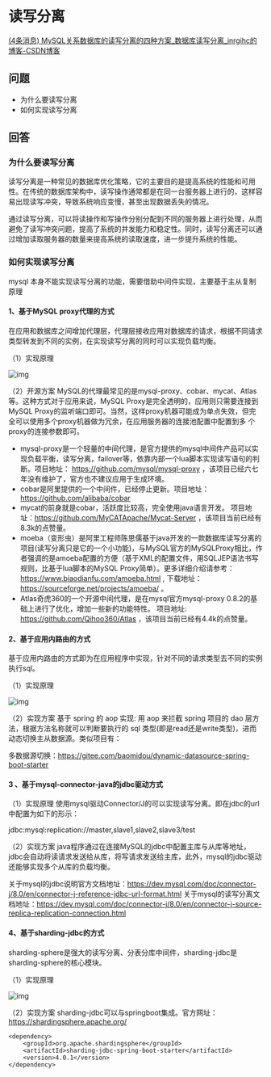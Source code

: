 # 读写分离

[(4条消息) MySQL关系数据库的读写分离的四种方案_数据库读写分离_inrgihc的博客-CSDN博客](https://blog.csdn.net/inrgihc/article/details/108293738)

## 问题

* 为什么要读写分离
* 如何实现读写分离

## 回答

### 为什么要读写分离

读写分离是一种常见的数据库优化策略，它的主要目的是提高系统的性能和可用性。在传统的数据库架构中，读写操作通常都是在同一台服务器上进行的，这样容易出现读写冲突，导致系统响应变慢，甚至出现数据丢失的情况。

通过读写分离，可以将读操作和写操作分别分配到不同的服务器上进行处理，从而避免了读写冲突问题，提高了系统的并发能力和稳定性。同时，读写分离还可以通过增加读取服务器的数量来提高系统的读取速度，进一步提升系统的性能。




### 如何实现读写分离

mysql 本身不能实现读写分离的功能，需要借助中间件实现，主要基于主从复制原理



#### 1、基于MySQL proxy代理的方式

在应用和数据库之间增加代理层，代理层接收应用对数据库的请求，根据不同请求类型转发到不同的实例，在实现读写分离的同时可以实现负载均衡。

（1）实现原理

![img](https://img-blog.csdnimg.cn/20200829134620375.jpg?x-oss-process=image/watermark,type_ZmFuZ3poZW5naGVpdGk,shadow_10,text_aHR0cHM6Ly9ibG9nLmNzZG4ubmV0L2lucmdpaGM=,size_16,color_FFFFFF,t_70)


（2）开源方案
MySQL的代理最常见的是mysql-proxy、cobar、mycat、Atlas等。这种方式对于应用来说，MySQL Proxy是完全透明的，应用则只需要连接到MySQL Proxy的监听端口即可。当然，这样proxy机器可能成为单点失效，但完全可以使用多个proxy机器做为冗余，在应用服务器的连接池配置中配置到多 个proxy的连接参数即可。

* mysql-proxy是一个轻量的中间代理，是官方提供的mysql中间件产品可以实现负载平衡，读写分离，failover等，依靠内部一个lua脚本实现读写语句的判断。项目地址： https://github.com/mysql/mysql-proxy ，该项目已经六七年没有维护了，官方也不建议应用于生成环境。
* cobar是阿里提供的一个中间件，已经停止更新。项目地址：https://github.com/alibaba/cobar 
* mycat的前身就是cobar，活跃度比较高，完全使用java语言开发。 项目地址：https://github.com/MyCATApache/Mycat-Server ，该项目当前已经有8.3k的点赞量。
* moeba（变形虫）是阿里工程师陈思儒基于java开发的一款数据库读写分离的项目(读写分离只是它的一个小功能)，与MySQL官方的MySQLProxy相比，作者强调的是amoeba配置的方便（基于XML的配置文件，用SQLJEP语法书写规则，比基于lua脚本的MySQL Proxy简单）。更多详细介绍请参考：https://www.biaodianfu.com/amoeba.html , 下载地址：https://sourceforge.net/projects/amoeba/ 。
* Atlas奇虎360的一个开源中间代理，是在mysql官方mysql-proxy 0.8.2的基础上进行了优化，增加一些新的功能特性。 项目地址: https://github.com/Qihoo360/Atlas ，该项目当前已经有4.4k的点赞量。

#### 2、基于应用内路由的方式

基于应用内路由的方式即为在应用程序中实现，针对不同的请求类型去不同的实例执行sql。

（1）实现原理

![img](https://img-blog.csdnimg.cn/20200829142652187.jpg?x-oss-process=image/watermark,type_ZmFuZ3poZW5naGVpdGk,shadow_10,text_aHR0cHM6Ly9ibG9nLmNzZG4ubmV0L2lucmdpaGM=,size_16,color_FFFFFF,t_70)

（2）实现方案
基于 spring 的 aop 实现: 用 aop 来拦截 spring 项目的 dao 层方法，根据方法名称就可以判断要执行的 sql 类型(即是read还是write类型)，进而动态切换主从数据源。类似项目有：

多数据源切换：https://gitee.com/baomidou/dynamic-datasource-spring-boot-starter

 

#### 3 、基于mysql-connector-java的jdbc驱动方式

（1）实现原理
使用mysql驱动Connector/J的可以实现读写分离。即在jdbc的url中配置为如下的形示：

jdbc:mysql:replication://master,slave1,slave2,slave3/test

（2）实现方案
java程序通过在连接MySQL的jdbc中配置主库与从库等地址，jdbc会自动将读请求发送给从库，将写请求发送给主库，此外，mysql的jdbc驱动还能够实现多个从库的负载均衡。

关于mysql的jdbc说明官方文档地址：https://dev.mysql.com/doc/connector-j/8.0/en/connector-j-reference-jdbc-url-format.html
关于mysql的读写分离文档地址：https://dev.mysql.com/doc/connector-j/8.0/en/connector-j-source-replica-replication-connection.html



#### 4、基于sharding-jdbc的方式

sharding-sphere是强大的读写分离、分表分库中间件，sharding-jdbc是sharding-sphere的核心模块。

（1）实现原理

![img](https://img-blog.csdnimg.cn/20200829150355955.png?x-oss-process=image/watermark,type_ZmFuZ3poZW5naGVpdGk,shadow_10,text_aHR0cHM6Ly9ibG9nLmNzZG4ubmV0L2lucmdpaGM=,size_16,color_FFFFFF,t_70)


（2）实现方案
sharding-jdbc可以与springboot集成。官方网址：https://shardingsphere.apache.org/

```
<dependency>
    <groupId>org.apache.shardingsphere</groupId>
    <artifactId>sharding-jdbc-spring-boot-starter</artifactId>
    <version>4.0.1</version>
</dependency>
```


